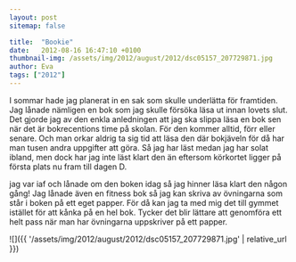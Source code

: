 ```yaml
---
layout: post
sitemap: false

title:  "Bookie"
date:   2012-08-16 16:47:10 +0100
thumbnail-img: /assets/img/2012/august/2012/dsc05157_207729871.jpg
author: Eva
tags: ["2012"]
---
```


I sommar hade jag planerat in en sak som skulle underlätta för framtiden. Jag lånade nämligen en bok som jag skulle försöka läsa ut innan lovets slut. Det gjorde jag av den enkla anledningen att jag ska slippa läsa en bok sen när det är bokrecentions time på skolan. För den kommer alltid, förr eller senare. Och man orkar aldrig ta sig tid att läsa den där bokjäveln för då har man tusen andra uppgifter att göra. Så jag har läst medan jag har solat ibland, men dock har jag inte läst klart den än eftersom körkortet ligger på första plats nu fram till dagen D. 

jag var iaf och lånade om den boken idag så jag hinner läsa klart den någon gång! Jag lånade även en fitness bok så jag kan skriva av övningarna som står i boken på ett eget papper. För då kan jag ta med mig det till gymmet istället för att kånka på en hel bok. Tycker det blir lättare att genomföra ett helt pass när man har övningarna uppskriver på ett papper.

![]({{ '/assets/img/2012/august/2012/dsc05157_207729871.jpg'  | relative_url }})

